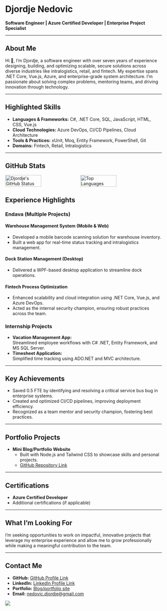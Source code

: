 # Djordje Nedovic
**Software Engineer | Azure Certified Developer | Enterprise Project Specialist**  

---

## About Me  
Hi 👋, I’m Djordje, a software engineer with over seven years of experience designing, building, and optimizing scalable, secure solutions across diverse industries like intralogistics, retail, and fintech. My expertise spans .NET Core, Vue.js, Azure, and enterprise-grade system architecture. I’m passionate about solving complex problems, mentoring teams, and driving innovation through technology.  

---

## Highlighted Skills  
- **Languages & Frameworks:** C#, .NET Core, SQL, JavaScript, HTML, CSS, Vue.js  
- **Cloud Technologies:** Azure DevOps, CI/CD Pipelines, Cloud Architecture  
- **Tools & Practices:** xUnit, Moq, Entity Framework, PowerShell, Git  
- **Domains:** Fintech, Retail, Intralogistics  

---

## GitHub Stats  
<div style="display: flex; flex-direction: row;">
  <img src="https://github-readme-stats.vercel.app/api?username=DjordjeNedovic&show_icons=true&title_color=3793c4&icon_color=ffbb00&text_color=ffffff&bg_color=000000" alt="Djordje's GitHub Status" width="48%" />
  <img src="https://github-readme-stats.vercel.app/api/top-langs/?username=DjordjeNedovic&text_color=daf7dc&bg_color=151515" alt="Top Languages" width="48%" />
</div>

## Experience Highlights  

### **Endava (Multiple Projects)**  
#### Warehouse Management System (Mobile & Web)  
- Developed a mobile barcode scanning solution for warehouse inventory.  
- Built a web app for real-time status tracking and intralogistics management.  

#### Dock Station Management (Desktop)  
- Delivered a WPF-based desktop application to streamline dock operations.  

#### Fintech Process Optimization  
- Enhanced scalability and cloud integration using .NET Core, Vue.js, and Azure DevOps.  
- Acted as the internal security champion, ensuring robust practices across the team.  

### **Internship Projects**  
- **Vacation Management App:**  
  Streamlined employee workflows with C# .NET, Entity Framework, and MS SQL Server.  
- **Timesheet Application:**  
  Simplified time tracking using ADO.NET and MVC architecture.  

---

## Key Achievements  
- Saved 0.5 FTE by identifying and resolving a critical service bus bug in enterprise systems.  
- Created and optimized CI/CD pipelines, improving deployment efficiency.  
- Recognized as a team mentor and security champion, fostering best practices.  

---

## Portfolio Projects  
- **Mini Blog/Portfolio Website**  
  - Built with Node.js and Tailwind CSS to showcase skills and personal projects.  
  - [GitHub Repository Link](https://github.com/DjordjeNedovic/personal-website-v1)  

---

## Certifications  
- **Azure Certified Developer**  
- Additional certifications (if applicable)  

---

## What I’m Looking For  
I’m seeking opportunities to work on impactful, innovative projects that leverage my enterprise experience and allow me to grow professionally while making a meaningful contribution to the team.  

---

## Contact Me  
- **GitHub:** [GitHub Profile Link](https://github.com/DjordjeNedovic/)  
- **LinkedIn:** [LinkedIn Profile Link](https://www.linkedin.com/in/djordjenedovic/)  
- **Portfolio:** [Blog/portfolio site]([#](https://djordjenedovic.netlify.app/))  
- **Email:** [nedovic.djordje@gmail.com](mailto:nedovic.djordje@gmail.com)  

![](https://hit.yhype.me/github/profile?user_id=25750071)
